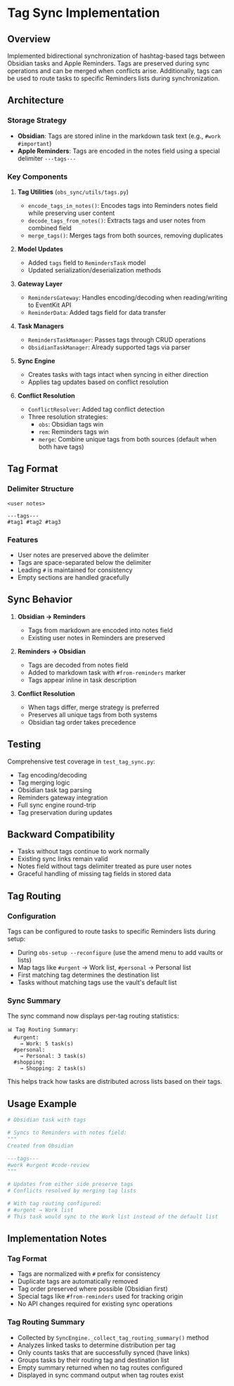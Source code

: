 # Tag Sync Implementation

## Overview

Implemented bidirectional synchronization of hashtag-based tags between Obsidian tasks and Apple Reminders. Tags are preserved during sync operations and can be merged when conflicts arise. Additionally, tags can be used to route tasks to specific Reminders lists during synchronization.

## Architecture

### Storage Strategy

- **Obsidian**: Tags are stored inline in the markdown task text (e.g., `#work #important`)
- **Apple Reminders**: Tags are encoded in the notes field using a special delimiter `---tags---`

### Key Components

1. **Tag Utilities** (`obs_sync/utils/tags.py`)
   - `encode_tags_in_notes()`: Encodes tags into Reminders notes field while preserving user content
   - `decode_tags_from_notes()`: Extracts tags and user notes from combined field
   - `merge_tags()`: Merges tags from both sources, removing duplicates

2. **Model Updates**
   - Added `tags` field to `RemindersTask` model
   - Updated serialization/deserialization methods

3. **Gateway Layer**
   - `RemindersGateway`: Handles encoding/decoding when reading/writing to EventKit API
   - `ReminderData`: Added tags field for data transfer

4. **Task Managers**
   - `RemindersTaskManager`: Passes tags through CRUD operations
   - `ObsidianTaskManager`: Already supported tags via parser

5. **Sync Engine**
   - Creates tasks with tags intact when syncing in either direction
   - Applies tag updates based on conflict resolution

6. **Conflict Resolution**
   - `ConflictResolver`: Added tag conflict detection
   - Three resolution strategies:
     - `obs`: Obsidian tags win
     - `rem`: Reminders tags win  
     - `merge`: Combine unique tags from both sources (default when both have tags)

## Tag Format

### Delimiter Structure
```
<user notes>

---tags---
#tag1 #tag2 #tag3
```

### Features
- User notes are preserved above the delimiter
- Tags are space-separated below the delimiter
- Leading `#` is maintained for consistency
- Empty sections are handled gracefully

## Sync Behavior

1. **Obsidian → Reminders**
   - Tags from markdown are encoded into notes field
   - Existing user notes in Reminders are preserved

2. **Reminders → Obsidian**
   - Tags are decoded from notes field
   - Added to markdown task with `#from-reminders` marker
   - Tags appear inline in task description

3. **Conflict Resolution**
   - When tags differ, merge strategy is preferred
   - Preserves all unique tags from both systems
   - Obsidian tag order takes precedence

## Testing

Comprehensive test coverage in `test_tag_sync.py`:
- Tag encoding/decoding
- Tag merging logic
- Obsidian task tag parsing
- Reminders gateway integration
- Full sync engine round-trip
- Tag preservation during updates

## Backward Compatibility

- Tasks without tags continue to work normally
- Existing sync links remain valid
- Notes field without tags delimiter treated as pure user notes
- Graceful handling of missing tag fields in stored data

## Tag Routing

### Configuration

Tags can be configured to route tasks to specific Reminders lists during setup:
- During `obs-setup --reconfigure` (use the amend menu to add vaults or lists)
- Map tags like `#urgent` → Work list, `#personal` → Personal list
- First matching tag determines the destination list
- Tasks without matching tags use the vault's default list

### Sync Summary

The sync command now displays per-tag routing statistics:
```
📊 Tag Routing Summary:
  #urgent:
    → Work: 5 task(s)
  #personal:
    → Personal: 3 task(s)
  #shopping:
    → Shopping: 2 task(s)
```

This helps track how tasks are distributed across lists based on their tags.

## Usage Example

```python
# Obsidian task with tags

# Syncs to Reminders with notes field:
"""
Created from Obsidian

---tags---
#work #urgent #code-review
"""

# Updates from either side preserve tags
# Conflicts resolved by merging tag lists

# With tag routing configured:
# #urgent → Work list
# This task would sync to the Work list instead of the default list
```

## Implementation Notes

### Tag Format
- Tags are normalized with `#` prefix for consistency
- Duplicate tags are automatically removed
- Tag order preserved where possible (Obsidian first)
- Special tags like `#from-reminders` used for tracking origin
- No API changes required for existing sync operations

### Tag Routing Summary
- Collected by `SyncEngine._collect_tag_routing_summary()` method
- Analyzes linked tasks to determine distribution per tag
- Only counts tasks that are successfully synced (have links)
- Groups tasks by their routing tag and destination list
- Empty summary returned when no tag routes configured
- Displayed in sync command output when tag routes exist